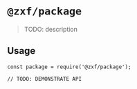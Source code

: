 # `@zxf/package`

> TODO: description

## Usage

```
const package = require('@zxf/package');

// TODO: DEMONSTRATE API
```
